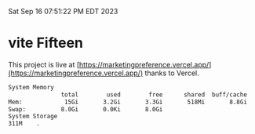 Sat Sep 16 07:51:22 PM EDT 2023

# vite Fifteen


This project is live at [https://marketingpreference.vercel.app/](https://marketingpreference.vercel.app/) thanks to Vercel.

```bash
System Memory
               total        used        free      shared  buff/cache   available
Mem:            15Gi       3.2Gi       3.3Gi       518Mi       8.8Gi        11Gi
Swap:          8.0Gi       0.0Ki       8.0Gi
System Storage
311M	.
